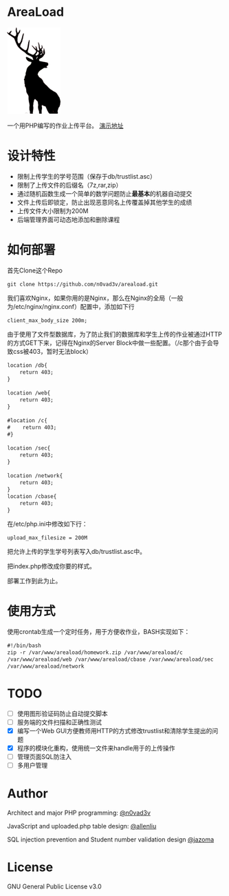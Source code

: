 # AreaLoad

![AreaLoad](./img/areaload.png)

一个用PHP编写的作业上传平台。
[演示地址](https://lunaluna.org/areaload)

# 设计特性

* 限制上传学生的学号范围（保存于db/trustlist.asc）
* 限制了上传文件的后缀名（7z,rar,zip）
* 通过随机函数生成一个简单的数学问题防止**最基本**的机器自动提交
* 文件上传后即锁定，防止出现恶意同名上传覆盖掉其他学生的成绩
* 上传文件大小限制为200M
* 后端管理界面可动态地添加和删除课程

# 如何部署

首先Clone这个Repo
```
git clone https://github.com/n0vad3v/areaload.git
```

我们喜欢Nginx，如果你用的是Nginx，那么在Nginx的全局（一般为/etc/nginx/nginx.conf）配置中，添加如下行
```
client_max_body_size 200m;
```

由于使用了文件型数据库，为了防止我们的数据库和学生上传的作业被通过HTTP的方式GET下来，记得在Nginx的Server Block中做一些配置。（/c那个由于会导致css被403，暂时无法block）
```
location /db{
    return 403;
}

location /web{
    return 403;
}

#location /c{
#    return 403;
#}

location /sec{
    return 403;
}

location /network{
	return 403;
}
location /cbase{
	return 403;
}
```

在/etc/php.ini中修改如下行：
```
upload_max_filesize = 200M
```

把允许上传的学生学号列表写入db/trustlist.asc中。

把index.php修改成你要的样式。

部署工作到此为止。

# 使用方式

使用crontab生成一个定时任务，用于方便收作业，BASH实现如下：
```
#!/bin/bash
zip -r /var/www/areaload/homework.zip /var/www/areaload/c /var/www/areaload/web /var/www/areaload/cbase /var/www/areaload/sec /var/www/areaload/network
```

# TODO

- [ ] 使用图形验证码防止自动提交脚本
- [ ] 服务端的文件扫描和正确性测试
- [x] 编写一个Web GUI方便教师用HTTP的方式修改trustlist和清除学生提出的问题
- [x] 程序的模块化重构，使用统一文件来handle用于的上传操作
- [ ] 管理页面SQL防注入
- [ ] 多用户管理

# Author

Architect and major PHP programming:
[@n0vad3v](https://github.com/n0vad3v)

JavaScript and uploaded.php table design:
[@allenliu](https://github.com/allenliu123)

SQL injection prevention and Student number validation design
[@jazoma](https://github.com/jazoma)

# License

GNU General Public License v3.0
